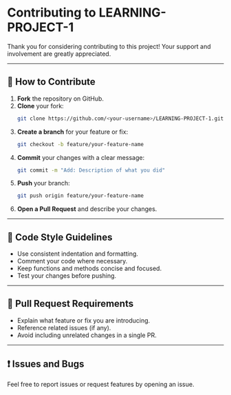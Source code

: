 # Contributing to LEARNING-PROJECT-1

Thank you for considering contributing to this project! Your support and involvement are greatly appreciated.

---

## 🚀 How to Contribute

1. **Fork** the repository on GitHub.
2. **Clone** your fork:
   ```sh
   git clone https://github.com/<your-username>/LEARNING-PROJECT-1.git
   ```
3. **Create a branch** for your feature or fix:
   ```sh
   git checkout -b feature/your-feature-name
   ```
4. **Commit** your changes with a clear message:
   ```sh
   git commit -m "Add: Description of what you did"
   ```
5. **Push** your branch:
   ```sh
   git push origin feature/your-feature-name
   ```
6. **Open a Pull Request** and describe your changes.

---

## 📏 Code Style Guidelines

- Use consistent indentation and formatting.
- Comment your code where necessary.
- Keep functions and methods concise and focused.
- Test your changes before pushing.

---

## 📝 Pull Request Requirements

- Explain what feature or fix you are introducing.
- Reference related issues (if any).
- Avoid including unrelated changes in a single PR.

---

## ❗ Issues and Bugs

Feel free to report issues or request features by opening an issue.
